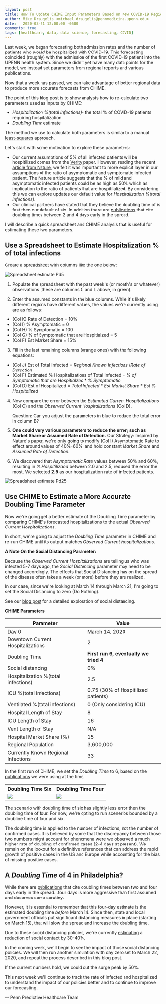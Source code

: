 ```yaml
---
layout: post
title: How To Update CHIME Input Parameters Based on New COVID-19 Regional Observations
author: Mike Draugelis <michael.draugelis@pennmedicine.upenn.edu>
date:   2020-03-21 12:00:00 -0500
comments: true
tags: [healthcare, data, data science, forecasting, COVID]
---
```


Last week, we began forecasting both admission rates and the number of patients who *would* be hospitalized with COVID-19.  This forecasting coincided (roughly) with the admission of the first COVID-19 patient into the UPENN health system.  Since we didn't yet have many data points for the model, we instead set parameters from regional reports and various publications.  

Now that a week has passed, we can take advantage of better regional data to produce more accurate forecasts from CHIME.

The point of this blog post is to show analysts how to re-calculate two parameters used as inputs by CHIME: 

 -  _Hospitalization %(total infections)_- the total % of COVID-19 patients requiring hospitalization
 - _Doubling Time_ estimate

The method we use to calculate both parameters is similar to a manual [least-squares](https://en.wikipedia.org/wiki/Least_squares) approach. 

Let's start with some motivation to explore these parameters:
* Our current assumptions of 5% of all infected patients will be hospitilized comes from the [Verity](https://www.medrxiv.org/content/10.1101/2020.03.09.20033357v1.full.pdf) paper.  However, reading the recent [article from Nature](https://www.nature.com/articles/d41586-020-00822-x), we felt it was important to more explicit layer in our assumptions of the ratio of asymptomatic and symptomatic infected patient.  The Nature article suggests that the % of mild and asymptomatic infected patients could be as high as 50% which as implication to the ratio of patients that are hospitilalized.  By considering this we can explore updates our default value  for _Hospitalization %(total infections)_.
* Our clinical partners have stated that they believe the doubling time of is fast then our default of six. In addition there are [publications](https://arxiv.org/pdf/2003.06418.pdf) that cite doubling times between 2 and 4 days early in the spread.

I will describe a quick spreadsheet and CHIME analysis that is useful for estimating these two parameters.

Use a Spreadsheet to Estimate Hospitalization % of total infections
--------
Create a [spreadsheet](https://docs.google.com/spreadsheets/d/1GZpXQbm4gi5YZKI3-p7lvlJ1JcBIwyPPyUm1dJKuIE4/edit?usp=sharing) with columns like the one below:

![Spreadsheet estimate Pd5](https://i.ibb.co/RvLxgd4/spreadsheet-hop5.png)


1) Populate the spreadsheet with the past week's (or month's or whatever) observations (these are columns C and L above, in green).

2) Enter the assumed constants in the blue columns.  While it's likely different regions have different values, the values we're currently using are as follows: 
* (Col K) Rate of Detection = 10%
* (Col I) % Asymptomatic = 0
* (Col H) % Symptomatic = 100
* (Col G) % of Symptomatic that are Hospitialzed = 5
* (Col F) Est Market Share = 15%

3) Fill in the last remaining columns (orange ones) with the following equations: 
* (Col J) Est of Total Infected = _Regional Known Infections_ /_Rate of Detection_
* (Col F) Estimated % Hospitalizations of Total Infected = _% of Symptomatic that are Hospitialzed_ * _% Symptomatic_
* (Col D) Est of Hospitalized = _Total Infected_ * _Est Market Share_ * _Est % Hospitalized_

4) Now compare the error between the _Estimated Current Hospitalizations_ (Col C) and the _Observed Current Hospitalizations_ (Col D). 

    Question: Can you adjust the parameters in blue to reduce the total error in column B?

5)  **One could very various parameters to reduce the error; such as Market Share or Assumed Rate of Detection.** Our Strategy:  Inspired by Nature's paper, we're only going to modify (Col I) Asymptomatic Rate to effect around values of 40%-60%, and hold constant _Market Share_ and _Assumed Rate of Detection_.

6) We discovered that _Asymptomatic Rate_ values between 50% and 60%, resulting in _% Hospitilizaed_ between 2.0 and 2.5, reduced the error the most.  We selected **2.5** as our hospitalization rate of infected patients. 

![Spreadsheet estimate Pd25](https://i.ibb.co/VYcDD8f/spreadsheet-hosp2-5.png)


Use CHIME to Estimate a More Accurate Doubling Time Parameter
-------

Now we're going get a better estimate of the Doubling Time parameter by comparing CHIME's forecasted hospitalizations to the actual  _Observed Current Hospitalizations_.

In short, we're going to adjust the _Doubling Time_ parameter in CHIME and re-run CHIME until its output matches _Observed Current Hospitalizations_.

**A Note On the Social Distancing Parameter:**

Because the _Observed Current Hospitalizations_ are telling us who was infected 5-7 days ago, the _Social Distancing_ parameter may need to be changed accordingly.  The effects that Social Distancing has on the spread of the disease often takes a week (or more) before they are realized.

In our case, since we're looking at March 14 through March 21, I'm going to set the Social Distancing to zero (Do Nothing).  

See our [blog post](http://predictivehealthcare.pennmedicine.org/2020/03/18/compare-chime.html) for a detailed exploration of social distancing.

**CHIME Parameters**

| Parameter | Value  |
|--|--|
| Day 0 | March 14, 2020 |
| Downtown Current Hospitalizations | 2 |
| Doubling Time | **First run 6, eventually we tried 4** |
| Social distancing | 0% |
| Hospitalization %(total infections) | 2.5 |
| ICU %(total infections) | 0.75 (30% of Hospitilized patients) |
| Ventilated %(total infections) | 0 (Only considering ICU)|
| Hospital Length of Stay | 8 |
| ICU Length of Stay| 16 |
| Vent Length of Stay | N/A |
| Hospital Market Share (%)| 15 |
| Regional Population | 3,600,000 |
| Currently Known Regional Infections | 33 |


In the first run of CHIME, we set the _Doubling Time_ to 6, based on the [publications](https://www.ncbi.nlm.nih.gov/pubmed/32007643) we were using at the time.  

| Doubling Time Six | Doubling Time Four  | 
|--|--|
| ![](https://i.ibb.co/rmxgwqw/doubling6.png) | ![](https://i.ibb.co/BcwKhms/doubling4.png) |


The scenario with doubling time of six has slightly less error then the doubling time of four.  For now, we're opting to run scenerios bounded by a doubline time of four and six.

The doubling time is applied to the number of infections, not the number of confirmed cases.  It is believed by some that the discrepancy between those two numbers might account for phenomena were we observed a much higher rate of doubling of confirmed cases (2-4 days at present).  We remain on the lookout for a definitive references that can address the rapid growth of positive cases in the US and Europe while accounting for the bias of missing positive cases.


A _Doubling Time_ of 4 in Philadelphia?
--------
While there are [publications](https://arxiv.org/pdf/2003.06418.pdf) that cite doubling times between two and four days early in the spread...four days is more aggressive than first assumed and deserves some scrutiny.

However, it is essential to remember that this four-day estimate is the estimated doubling time *before* March 14.  Since then, state and local government officials put significant distancing measures in place (starting on March 15), that will slow the spread and increase the doubling time.

Due to these social distancing policies, we're currently [estimating](http://predictivehealthcare.pennmedicine.org/2020/03/18/compare-chime.html) a reduction of social contact by 30-40%.  

In the coming week, we'll begin to see the impact of those social distancing policies.  We will then run another simulation with day zero set to March 22, 2020, and repeat the process described in this blog post.

If the current numbers hold, we could cut the surge peak by 50%.

This next week we'll continue to track the rate of infected and hospitalized to understand the impact of our policies better and to continue to improve our forecasting.

-- Penn Predictive Healthcare Team
